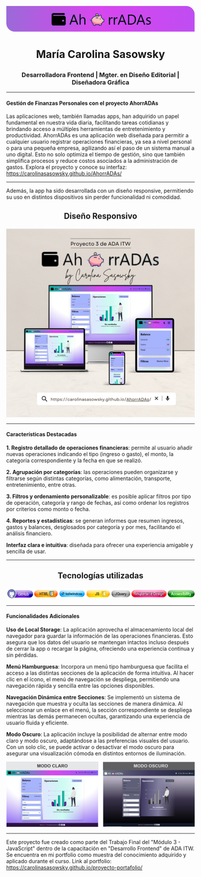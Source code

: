 ![](/imagenes/encabezado.png)

# <p align="center"> María Carolina Sasowsky </p>

### <p align="center"> Desarrolladora Frontend | Mgter. en Diseño Editorial | Diseñadora Gráfica </p>

________________________________

#### Gestión de Finanzas Personales con el proyecto AhorrADAs

Las aplicaciones web, también llamadas apps, han adquirido un papel fundamental en nuestra vida diaria, facilitando tareas cotidianas y brindando acceso a múltiples herramientas de entretenimiento y productividad. AhorrADAs es una aplicación web diseñada para permitir a cualquier usuario registrar operaciones financieras, ya sea a nivel personal o para una pequeña empresa, agilizando así el paso de un sistema manual a uno digital. Esto no solo optimiza el tiempo de gestión, sino que también simplifica procesos y reduce costos asociados a la administración de gastos.
Explora el proyecto y conoce su interfaz: https://carolinasasowsky.github.io/AhorrADAs/


________________________________

Además, la app ha sido desarrollada con un diseño responsive, permitiendo su uso en distintos dispositivos sin perder funcionalidad ni comodidad. 

## <p align="center"> Diseño Responsivo </p>
<p align="center">
  <img src="/imagenes/responsive.png">
</p>

________________________________

#### Características Destacadas

**1. Registro detallado de operaciones financieras**: permite al usuario añadir nuevas operaciones indicando el tipo (ingreso o gasto), el monto, la categoría correspondiente y la fecha en que se realizó.

**2. Agrupación por categorías**: las operaciones pueden organizarse y filtrarse según distintas categorías, como alimentación, transporte, entretenimiento, entre otras.

**3. Filtros y ordenamiento personalizable**: es posible aplicar filtros por tipo de operación, categoría y rango de fechas, así como ordenar los registros por criterios como monto o fecha.

**4. Reportes y estadísticas**: se generan informes que resumen ingresos, gastos y balances, desglosados por categoría y por mes, facilitando el análisis financiero.

**Interfaz clara e intuitiva**: diseñada para ofrecer una experiencia amigable y sencilla de usar.

________________________________

## <p align="center"> Tecnologías utilizadas </p>
<p align="center">
  <img src="/imagenes/technologies.png">
</p>

________________________________

#### Funcionalidades Adicionales

**Uso de Local Storage**: La aplicación aprovecha el almacenamiento local del navegador para guardar la información de las operaciones financieras. Esto asegura que los datos del usuario se mantengan intactos incluso después de cerrar la app o recargar la página, ofreciendo una experiencia continua y sin pérdidas.

**Menú Hamburguesa**: Incorpora un menú tipo hamburguesa que facilita el acceso a las distintas secciones de la aplicación de forma intuitiva. Al hacer clic en el ícono, el menú de navegación se despliega, permitiendo una navegación rápida y sencilla entre las opciones disponibles.

**Navegación Dinámica entre Secciones**: Se implementó un sistema de navegación que muestra y oculta las secciones de manera dinámica. Al seleccionar un enlace en el menú, la sección correspondiente se despliega mientras las demás permanecen ocultas, garantizando una experiencia de usuario fluida y eficiente.

**Modo Oscuro**: La aplicación incluye la posibilidad de alternar entre modo claro y modo oscuro, adaptándose a las preferencias visuales del usuario. Con un solo clic, se puede activar o desactivar el modo oscuro para asegurar una visualización cómoda en distintos entornos de iluminación.


<p align="center">
  <img src="/imagenes/claroscuro.png">
</p>

________________________________

Este proyecto fue creado como parte del Trabajo Final del "Módulo 3 - JavaScript" dentro de la capacitación en "Desarrollo Frontend" de ADA ITW. Se encuentra en mi portfolio como muestra del conocimiento adquirido y aplicado durante el curso. Link al portfolio: https://carolinasasowsky.github.io/proyecto-portafolio/
